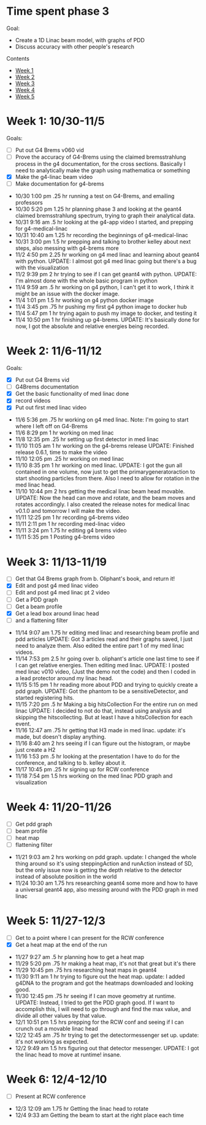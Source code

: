 # Time spent phase 3

Goal:
- Create a 1D Linac beam model, with graphs of PDD
- Discuss accuracy with other people's research

Contents
- [Week 1](#week-1-1030-115)
- [Week 2](#week-2-116-1112)
- [Week 3](#week-3-1113-1119)
- [Week 4](#week-4-1120-1126)
- [Week 5](#week-5-1127-123)

# Week 1: 10/30-11/5
Goals:
- [ ] Put out G4 Brems v060 vid
- [ ] Prove the accuracy of G4-Brems using the claimed bremsstrahlung process in the g4 documentation, for the cross sections. Basically I need to analytically make the graph using mathematica or something
- [x] Make the g4-linac beam video
- [ ] Make documentation for g4-brems

- 10/30 1:00 pm .25 hr running a test on G4-Brems, and emailing professors
- 10/30 5:20 pm 1.25 hr planning phase 3 and looking at the geant4 claimed bremsstrahlung spectrum, trying to graph their analytical data.
- 10/31 9:16 am .5 hr looking at the g4-app video I started, and prepping for g4-medical-linac
- 10/31 10:40 am 1.25 hr recording the beginnings of g4-medical-linac
- 10/31 3:00 pm 1.5 hr prepping and talking to brother kelley about next steps, also messing with g4-brems more
- 11/2 4:50 pm 2.25 hr working on g4 med linac and learning about geant4 with python. UPDATE: I almost got g4 med linac going but there's a bug with the visualization
- 11/2 9:39 pm 2 hr trying to see if I can get geant4 with python. UPDATE: I'm almost done with the whole basic program in python
- 11/4 9:59 am .5 hr working on g4 python, I can't get it to work, I think it might be an issue with the docker image. 
- 11/4 1:01 pm 1.5 hr working on g4 python docker image
- 11/4 3:45 pm .75 hr pushing my first g4 python image to docker hub
- 11/4 5:47 pm 1 hr trying again to push my image to docker, and testing it
- 11/4 10:50 pm 1 hr finishing up g4-brems. UPDATE: It's basically done for now, I got the absolute and relative energies being recorded.


# Week 2: 11/6-11/12
Goals:
- [x] Put out G4 Brems vid
- [ ] G4Brems documentation
- [x] Get the basic functionality of med linac done
- [x] record videos
- [x] Put out first med linac video

- 11/6 5:36 pm .75 hr working on g4 med linac. Note: I'm going to start where I left off on G4-Brems
- 11/6 8:29 pm 1 hr working on med linac
- 11/8 12:35 pm .25 hr setting up first detector in med linac
- 11/10 11:05 am 1 hr working on the g4-brems release UPDATE: Finished release 0.6.1, time to make the video
- 11/10 12:05 pm .25 hr working on med linac
- 11/10 8:35 pm 1 hr working on med linac. UPDATE: I got the gun all contained in one volume, now just to get the primarygeneratoraction to start shooting particles from there. Also I need to allow for rotation in the med linac head.
- 11/10 10:44 pm 2 hrs getting the medical linac beam head movable. UPDATE: Now the head can move and rotate, and the beam moves and rotates accordingly. I also created the release notes for medical linac v0.1.0 and tomorrow I will make the video.
- 11/11 12:25 pm 1 hr recording g4-brems video
- 11/11 2:11 pm 1 hr recording med-linac video
- 11/11 3:24 pm 1.75 hr editing g4 brems video
- 11/11 5:35 pm 1 Posting g4-brems video

# Week 3: 11/13-11/19
- [ ] Get that G4 Brems graph from b. Oliphant's book, and return it!
- [x] Edit and post g4 med linac video
- [ ] Edit and post g4 med linac pt 2 video
- [ ] Get a PDD graph
- [ ] Get a beam profile
- [x] Get a lead box around linac head
- [ ] and a flattening filter

- 11/14 9:07 am 1.75 hr editing med linac and researching beam profile and pdd articles UPDATE: Got 3 articles read and their graphs saved, I just need to analyze them. Also edited the entire part 1 of my med linac videos.
- 11/14 7:53 pm 2.5 hr going over b. oliphant's article one last time to see if I can get relative energies. Then editing med linac. UPDATE: I posted med linac v010 video, (Just the demo not the code) and then I coded in a lead protector around my linac head.
- 11/15 5:15 pm 1 hr reading more about PDD and trying to quickly create a pdd graph. UPDATE: Got the phantom to be a sensitiveDetector, and started registering hits.
- 11/15 7:20 pm .5 hr Making a big hitsCollection For the entire run on med linac UPDATE: I decided to not do that, instead using analysis and skipping the hitscollecting. But at least I have a hitsCollection for each event.
- 11/16 12:47 am .75 hr getting that H3 made in med linac. update: it's made, but doesn't display anything.
- 11/16 8:40 am 2 hrs seeing if I can figure out the histogram, or maybe just create a H2
- 11/16 1:53 pm .5 hr looking at the presentation I have to do for the conference, and talking to b. kelley about it.
- 11/17 10:45 pm .25 hr signing up for RCW conference
- 11/18 7:54 pm 1.5 hrs working on the med linac PDD graph and visualization

# Week 4: 11/20-11/26
- [ ] Get pdd graph
- [ ] beam profile
- [ ] heat map
- [ ] flattening filter

- 11/21 9:03 am 2 hrs working on pdd graph. update: I changed the whole thing around so it's using steppingAction and runAction instead of SD, but the only issue now is getting the depth relative to the detector instead of absolute position in the world
- 11/24 10:30 am 1.75 hrs researching geant4 some more and how to have a universal geant4 app, also messing around with the PDD graph in med linac

# Week 5: 11/27-12/3
- [ ] Get to a point where I can present for the RCW conference
- [x] Get a heat map at the end of the run

- 11/27 9:27 am .5 hr planning how to get a heat map
- 11/29 5:20 pm .75 hr making a heat map, it's not that great but it's there
- 11/29 10:45 pm .75 hrs researching heat maps in geant4
- 11/30 9:11 am 1 hr trying to figure out the heat map. update: I added g4DNA to the program and got the heatmaps downloaded and looking good.
- 11/30 12:45 pm .75 hr seeing if I can move geometry at runtime. UPDATE: Instead, I tried to get the PDD graph good. If I want to accomplish this, I will need to go through and find the max value, and divide all other values by that value.
- 12/1 10:51 pm 1.5 hrs prepping for the RCW conf and seeing if I can crunch out a movable linac head
- 12/2 12:45 am .75 hr trying to get the detectormessenger set up. update: it's not working as expected.
- 12/2 9:49 am 1.5 hrs figuring out that detector messenger. UPDATE: I got the linac head to move at runtime! insane.

# Week 6: 12/4-12/10
- [ ] Present at RCW conference

- 12/3 12:09 am 1.75 hr Getting the linac head to rotate
- 12/4 9:33 am Getting the beam to start at the right place each time
